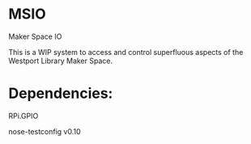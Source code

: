 # MSIO
Maker Space IO

This is a WIP system to access and control superfluous aspects of the Westport Library Maker Space.

# Dependencies:

RPi.GPIO

nose-testconfig v0.10
